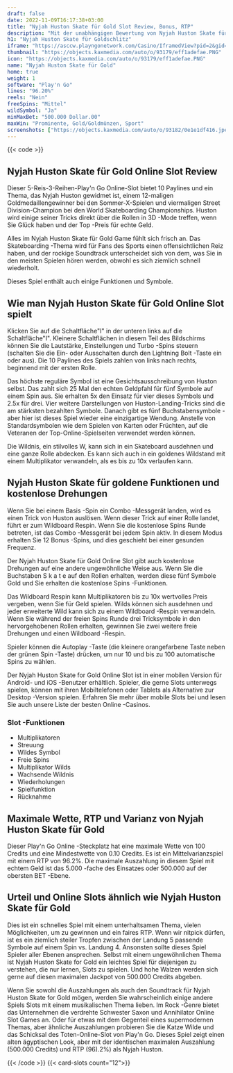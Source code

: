 ```yaml
---
draft: false
date: 2022-11-09T16:17:38+03:00
title: "Nyjah Huston Skate für Gold Slot Review, Bonus, RTP"
description: "Mit der unabhängigen Bewertung von Nyjah Huston Skate für Gold Slot von Play'n Go können Sie kostenlos oder echtes Geld spielen und hier einen Bonus erhalten!"
h1: "Nyjah Huston Skate für Goldschlitz"
iframe: "https://asccw.playngonetwork.com/Casino/IframedView?pid=2&gid=skateforgold&lang=en_US&practice=1&channel=desktop&div=flashobject&width=100%25&height=100%25&user=&password=&ctx=&demo=2&brand=&lobby=&rccurrentsessiontime=0&rcintervaltime=0&rcaccounthistoryurl=&rccontinueurl=&rcexiturl=&rchistoryurlmode=&autoplaylimits=0&autoplayreset=0&callback=flashCallback&rcmga=&resourcelevel=0&hasjackpots=False&country=&pauseplay=&playlimit=&selftest=&sessiontime=&coreweburl=https://showcase.playngo.com/&showpoweredby=True"
thumbnail: "https://objects.kaxmedia.com/auto/o/93179/eff1adefae.PNG"
icon: "https://objects.kaxmedia.com/auto/o/93179/eff1adefae.PNG"
name: "Nyjah Huston Skate für Gold"
home: true
weight: 1
software: "Play'n Go"
lines: "96.20%"
reels: "Nein"
freeSpins: "Mittel"
wildSymbol: "Ja"
minMaxBet: "500.000 Dollar.00"
maxWin: "Prominente, Gold/Goldmünzen, Sport"
screenshots: ["https://objects.kaxmedia.com/auto/o/93182/0e1e1df416.jpeg"]
---
```


{{< code >}}<h2> Nyjah Huston Skate für Gold Online Slot Review</h2><p>Dieser 5-Reis-3-Reihen-Play'n Go Online-Slot bietet 10 Paylines und ein Thema, das Nyjah Huston gewidmet ist, einem 12-maligen Goldmedaillengewinner bei den Sommer-X-Spielen und viermaligen Street Division-Champion bei den World Skateboarding Championships. Huston wird einige seiner Tricks direkt über die Rollen in 3D -Mode treffen, wenn Sie Glück haben und der Top -Preis für echte Geld.</p><p>Alles im Nyjah Huston Skate für Gold Game fühlt sich frisch an. Das Skateboarding -Thema wird für Fans des Sports einen offensichtlichen Reiz haben, und der rockige Soundtrack unterscheidet sich von dem, was Sie in den meisten Spielen hören werden, obwohl es sich ziemlich schnell wiederholt.</p><p>Dieses Spiel enthält auch einige Funktionen und Symbole.</p><h2>Wie man Nyjah Huston Skate für Gold Online Slot spielt</h2><p>Klicken Sie auf die Schaltfläche"I" in der unteren links auf die Schaltfläche"I". Kleinere Schaltflächen in diesem Teil des Bildschirms können Sie die Lautstärke, Einstellungen und Turbo -Spins steuern (schalten Sie die Ein- oder Ausschalten durch den Lightning Bolt -Taste ein oder aus). Die 10 Paylines des Spiels zahlen von links nach rechts, beginnend mit der ersten Rolle.</p><p>Das höchste reguläre Symbol ist eine Gesichtsausschreibung von Huston selbst. Das zahlt sich 25 Mal den echten Geldpfahl für fünf Symbole auf einem Spin aus. Sie erhalten 5x den Einsatz für vier dieses Symbols und 2.5x für drei. Vier weitere Darstellungen von Huston-Landing-Tricks sind die am stärksten bezahlten Symbole. Danach gibt es fünf Buchstabensymbole - aber hier ist dieses Spiel wieder eine einzigartige Wendung. Anstelle von Standardsymbolen wie dem Spielen von Karten oder Früchten, auf die Veteranen der Top-Online-Spielseiten verwendet werden können.</p><p>Die Wildnis, ein stilvolles W, kann sich in ein Skateboard ausdehnen und eine ganze Rolle abdecken. Es kann sich auch in ein goldenes Wildstand mit einem Multiplikator verwandeln, als es bis zu 10x verlaufen kann.</p><h2> Nyjah Huston Skate für goldene Funktionen und kostenlose Drehungen</h2><p>Wenn Sie bei einem Basis -Spin ein Combo -Messgerät landen, wird es einen Trick von Huston auslösen. Wenn dieser Trick auf einer Rolle landet, führt er zum Wildboard Respin. Wenn Sie die kostenlose Spins Runde betreten, ist das Combo -Messgerät bei jedem Spin aktiv. In diesem Modus erhalten Sie 12 Bonus -Spins, und dies geschieht bei einer gesunden Frequenz.</p><p>Der Nyjah Huston Skate für Gold Online Slot gibt auch kostenlose Drehungen auf eine andere ungewöhnliche Weise aus. Wenn Sie die Buchstaben S k a t e auf den Rollen erhalten, werden diese fünf Symbole Gold und Sie erhalten die kostenlose Spins -Funktionen.</p><p>Das Wildboard Respin kann Multiplikatoren bis zu 10x wertvolles Preis vergeben, wenn Sie für Geld spielen. Wilds können sich ausdehnen und jeder erweiterte Wild kann sich zu einem Wildboard -Respin verwandeln. Wenn Sie während der freien Spins Runde drei Tricksymbole in den hervorgehobenen Rollen erhalten, gewinnen Sie zwei weitere freie Drehungen und einen Wildboard -Respin.</p><p>Spieler können die Autoplay -Taste (die kleinere orangefarbene Taste neben der grünen Spin -Taste) drücken, um nur 10 und bis zu 100 automatische Spins zu wählen.</p><p>Der Nyjah Huston Skate for Gold Online Slot ist in einer mobilen Version für Android- und iOS -Benutzer erhältlich. Spieler, die gerne Slots unterwegs spielen, können mit ihren Mobiltelefonen oder Tablets als Alternative zur Desktop -Version spielen. Erfahren Sie mehr über mobile Slots bei und lesen Sie auch unsere Liste der besten Online -Casinos.</p><h3>
Slot -Funktionen</h3><ul>
<li></span>
Multiplikatoren</li>
<li></span>
Streuung</li>
<li></span>
Wildes Symbol</li>
<li></span>
Freie Spins</li>
<li></span>
Multiplikator Wilds</li>
<li></span>
Wachsende Wildnis</li>
<li></span>
Wiederholungen</li>
<li></span>
Spielfunktion</li>
<li></span>
Rücknahme</li></ul><h2> Maximale Wette, RTP und Varianz von Nyjah Huston Skate für Gold</h2><p>Dieser Play'n Go Online -Steckplatz hat eine maximale Wette von 100 Credits und eine Mindestwette von 0.10 Credits. Es ist ein Mittelvarianzspiel mit einem RTP von 96.2%. Die maximale Auszahlung in diesem Spiel mit echtem Geld ist das 5.000 -fache des Einsatzes oder 500.000 auf der obersten BET -Ebene.</p><h2>Urteil und Online Slots ähnlich wie Nyjah Huston Skate für Gold</h2><p>Dies ist ein schnelles Spiel mit einem unterhaltsamen Thema, vielen Möglichkeiten, um zu gewinnen und ein faires RTP. Wenn wir nitpick dürfen, ist es ein ziemlich steiler Tropfen zwischen der Landung 5 passende Symbole auf einem Spin vs. Landung 4. Ansonsten sollte dieses Spiel Spieler aller Ebenen ansprechen. Selbst mit einem ungewöhnlichen Thema ist Nyjah Huston Skate for Gold ein leichtes Spiel für diejenigen zu verstehen, die nur lernen, Slots zu spielen. Und hohe Walzen werden sich gerne auf diesen maximalen Jackpot von 500.000 Credits abgeben.</p><p>Wenn Sie sowohl die Auszahlungen als auch den Soundtrack für Nyjah Huston Skate for Gold mögen, werden Sie wahrscheinlich einige andere Spiels Slots mit einem musikalischen Thema lieben.  Im Rock -Genre bietet das Unternehmen die verdrehte Schwester Saxon und Annihilator Online Slot Games an. Oder für etwas mit dem Gegenteil eines supermodernen Themas, aber ähnliche Auszahlungen probieren Sie die Katze Wilde und das Schicksal des Toten-Online-Slot von Play'n Go. Dieses Spiel zeigt einen alten ägyptischen Look, aber mit der identischen maximalen Auszahlung (500.000 Credits) und RTP (96).2%) als Nyjah Huston.</p>{{< /code >}}
{{< card-slots count="12">}}